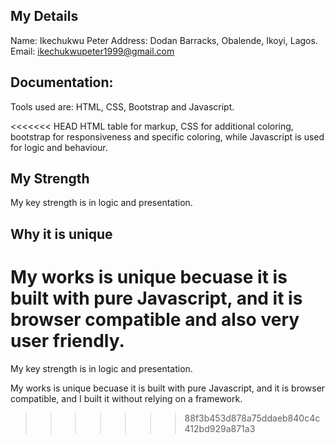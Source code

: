 ## My Details

Name: Ikechukwu Peter
Address: Dodan Barracks, Obalende, Ikoyi, Lagos.
Email: ikechukwupeter1999@gmail.com


 ## Documentation:

Tools used are:
HTML, CSS, Bootstrap and Javascript.

<<<<<<< HEAD
HTML table for markup, CSS for additional coloring, bootstrap for responsiveness and specific coloring, while Javascript is used for logic and behaviour.
   
## My Strength
My key strength is in logic and presentation.

## Why it is unique
My works is unique becuase it is built with pure Javascript, and it is browser compatible and also very user friendly.
=======
My key strength is in logic and presentation.

My works is unique becuase it is built with pure Javascript, and it is browser compatible, and I built it without relying on a framework. 
>>>>>>> 88f3b453d878a75ddaeb840c4c412bd929a871a3
